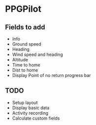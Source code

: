# PPGPilot

## Fields to add

- Info
- Ground speed
- Heading
- Wind speed and heading
- Altitude
- Time to home
- Dist to home
- Display Point of no return progress bar
 
## TODO

- Setup layout
- Display basic data
- Activity recording
- Calculate custom fields